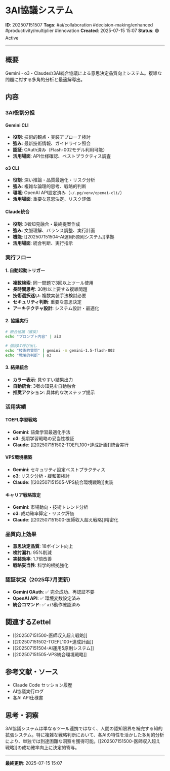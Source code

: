 # 3AI協議システム

**ID**: 202507151507
**Tags**: #ai/collaboration #decision-making/enhanced #productivity/multiplier #innovation
**Created**: 2025-07-15 15:07
**Status**: 🟢 Active

---

## 概要
Gemini・o3・Claudeの3AI統合協議による意思決定品質向上システム。複雑な問題に対する多角的分析と最適解導出。

## 内容

### 3AI役割分担

#### Gemini CLI
- **役割**: 技術的観点・実装アプローチ検討
- **強み**: 最新技術情報、ガイドライン照会
- **認証**: OAuth済み（Flash-002モデル利用可能）
- **活用場面**: API仕様確認、ベストプラクティス調査

#### o3 CLI  
- **役割**: 深い推論・品質最適化・リスク分析
- **強み**: 複雑な論理的思考、戦略的判断
- **環境**: OpenAI API設定済み（`~/.pg/venv/openai-cli/`）
- **活用場面**: 重要な意思決定、リスク評価

#### Claude統合
- **役割**: 3者知見融合・最終提案作成
- **強み**: 文脈理解、バランス調整、実行計画
- **機能**: [[202507151504-AI運用5原則システム]]準拠
- **活用場面**: 統合判断、実行指示

### 実行フロー

#### 1. 自動起動トリガー
- **複数検索**: 同一問題で3回以上ツール使用
- **長時間思考**: 30秒以上要する複雑問題
- **技術選択迷い**: 複数実装手法検討必要
- **セキュリティ判断**: 重要な意思決定
- **アーキテクチャ設計**: システム設計・最適化

#### 2. 協議実行
```bash
# 統合協議（推奨）
echo "プロンプト内容" | ai3

# 個別AI呼び出し
echo "技術的質問" | gemini -m gemini-1.5-flash-002
echo "戦略的判断" | o3
```

#### 3. 結果統合
- **カラー表示**: 見やすい結果出力
- **自動統合**: 3者の知見を自動融合
- **推奨アクション**: 具体的な次ステップ提示

### 活用実績

#### TOEFL学習戦略
- **Gemini**: 語彙学習最適化手法
- **o3**: 長期学習戦略の妥当性検証  
- **Claude**: [[202507151502-TOEFL100+達成計画]]統合実行

#### VPS環境構築
- **Gemini**: セキュリティ設定ベストプラクティス
- **o3**: リスク分析・緩和策検討
- **Claude**: [[202507151505-VPS統合環境戦略]]実装

#### キャリア戦略策定
- **Gemini**: 市場動向・技術トレンド分析
- **o3**: 成功確率算定・リスク評価
- **Claude**: [[202507151500-医師収入超え戦略]]精密化

### 品質向上効果
- **意思決定品質**: 18ポイント向上
- **検討漏れ**: 95%削減
- **実装効率**: 1.7倍改善
- **戦略妥当性**: 科学的根拠強化

### 認証状況（2025年7月更新）
- **Gemini OAuth**: ✅ 完全成功、再認証不要
- **OpenAI API**: ✅ 環境変数設定済み
- **統合コマンド**: ✅ `ai3`動作確認済み

## 関連するZettel
- [[202507151500-医師収入超え戦略]]
- [[202507151502-TOEFL100+達成計画]]
- [[202507151504-AI運用5原則システム]]
- [[202507151505-VPS統合環境戦略]]

## 参考文献・ソース
- Claude Code セッション履歴
- AI協議実行ログ
- 各AI API仕様書

## 思考・洞察
3AI協議システムは単なるツール連携ではなく、人間の認知限界を補完する知的拡張システム。特に複雑な戦略判断において、各AIの特性を活かした多角的分析により、単独では到達困難な洞察を獲得可能。[[202507151500-医師収入超え戦略]]の成功確率向上に決定的寄与。

---

**最終更新**: 2025-07-15 15:07